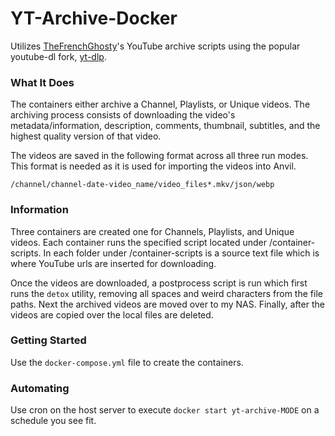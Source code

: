 # YT-Archive-Docker

Utilizes [TheFrenchGhosty](https://github.com/TheFrenchGhosty/TheFrenchGhostys-Ultimate-YouTube-DL-Scripts-Collection)'s YouTube archive scripts using the popular youtube-dl fork, [yt-dlp](https://github.com/yt-dlp/yt-dlp).

### What It Does

The containers either archive a Channel, Playlists, or Unique videos. The archiving process consists of downloading the video's metadata/information, description, comments, thumbnail, subtitles, and the highest quality version of that video.

The videos are saved in the following format across all three run modes. This format is needed as it is used for importing the videos into Anvil.

```
/channel/channel-date-video_name/video_files*.mkv/json/webp
```

### Information

Three containers are created one for Channels, Playlists, and Unique videos. Each container runs the specified script located under /container-scripts. In each folder under /container-scripts is a source text file which is where YouTube urls are inserted for downloading.

Once the videos are downloaded, a postprocess script is run which first runs the `detox` utility, removing all spaces and weird characters from the file paths. Next the archived videos are moved over to my NAS. Finally, after the videos are copied over the local files are deleted.

### Getting Started

Use the `docker-compose.yml` file to create the containers.

### Automating

Use cron on the host server to execute `docker start yt-archive-MODE` on a schedule you see fit.
